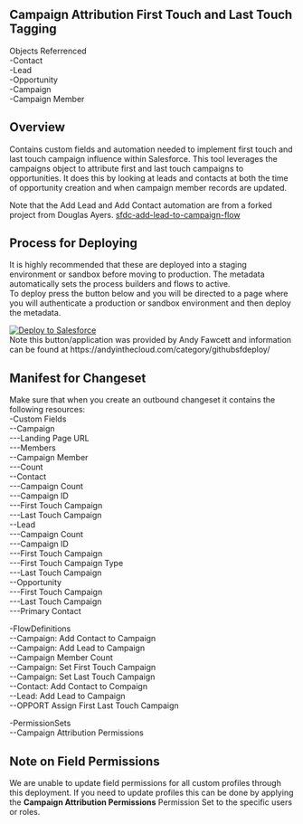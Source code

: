 ## Campaign Attribution First Touch and Last Touch Tagging

Objects Referrenced<br>
-Contact<br>
-Lead<br>
-Opportunity<br>
-Campaign<br>
-Campaign Member<br>

## Overview

Contains custom fields and automation needed to implement first touch and last touch campaign influence within Salesforce. This tool leverages the campaigns object to attribute first and last touch campaigns to opportunities. It does this by looking at leads and contacts at both the time of opportunity creation and when campaign member records are updated.

Note that the Add Lead and Add Contact automation are from a forked project from Douglas Ayers. <a href="https://github.com/mainsail-partners/sfdc-add-lead-to-campaign-flow">sfdc-add-lead-to-campaign-flow</a>

## Process for Deploying

It is highly recommended that these are deployed into a staging environment or sandbox before moving to production. The metadata automatically sets the process builders and flows to active.
<br>
To deploy press the button below and you will be directed to a page where you will authenticate a production or sandbox environment and then deploy the metadata.<br>

<a href="https://githubsfdeploy.herokuapp.com">
  <img alt="Deploy to Salesforce"
       src="https://raw.githubusercontent.com/afawcett/githubsfdeploy/master/deploy.png">
</a>
<br>
Note this button/application was provided by Andy Fawcett and information can be found at https://andyinthecloud.com/category/githubsfdeploy/<br>

## Manifest for Changeset

Make sure that when you create an outbound changeset it contains the following resources:
<br>
-Custom Fields<br>
--Campaign<br>
---Landing Page URL<br>
---Members<br>
--Campaign Member<br>
---Count<br>
--Contact<br>
---Campaign Count<br>
---Campaign ID<br>
---First Touch Campaign<br>
---Last Touch Campaign<br>
--Lead<br>
---Campaign Count<br>
---Campaign ID<br>
---First Touch Campaign<br>
---First Touch Campaign Type<br>
---Last Touch Campaign<br>
--Opportunity<br>
---First Touch Campaign<br>
---Last Touch Campaign<br>
---Primary Contact<br>

-FlowDefinitions<br>
--Campaign: Add Contact to Campaign<br>
--Campaign: Add Lead to Campaign<br>
--Campaign Member Count<br>
--Campaign: Set First Touch Campaign<br>
--Campaign: Set Last Touch Campaign<br>
--Contact: Add Contact to Compaign<br>
--Lead: Add Lead to Campaign<br>
--OPPORT Assign First Last Touch Campaign<br>

-PermissionSets<br>
--Campaign Attribution Permissions

## Note on Field Permissions

We are unable to update field permissions for all custom profiles through this deployment. If you need to update profiles this can be done by applying the <b>Campaign Attribution Permissions</b> Permission Set to the specific users or roles.
